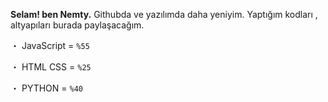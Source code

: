 **Selam! ben Nemty.**
Githubda ve yazılımda daha yeniyim. Yaptığım kodları , altyapıları burada paylaşacağım.

・ JavaScript = `%55`

・ HTML CSS  = `%25`

・ PYTHON = `%40`
